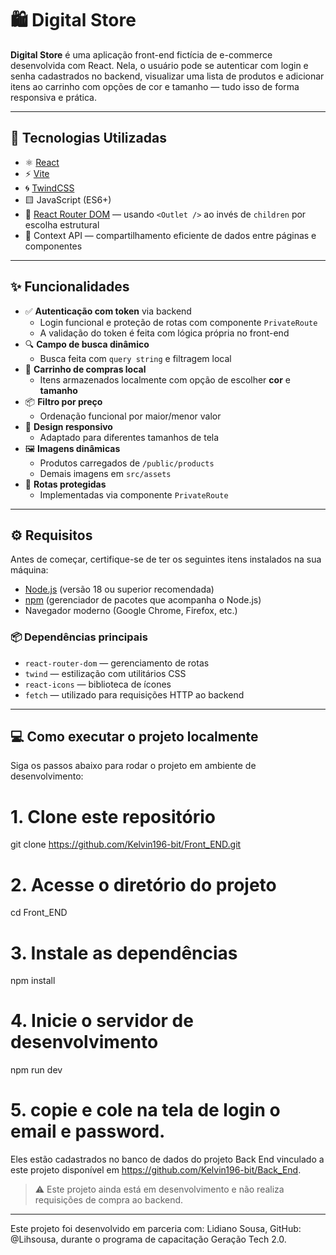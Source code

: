 # 🛍️ Digital Store

**Digital Store** é uma aplicação front-end fictícia de e-commerce desenvolvida com React. Nela, o usuário pode se autenticar com login e senha cadastrados no backend, visualizar uma lista de produtos e adicionar itens ao carrinho com opções de cor e tamanho — tudo isso de forma responsiva e prática.

---

## 🚀 Tecnologias Utilizadas

- ⚛️ [React](https://reactjs.org/)
- ⚡ [Vite](https://vitejs.dev/)
- 🌀 [TwindCSS](https://twind.style/)
- 🟨 JavaScript (ES6+)
- 🧭 [React Router DOM](https://reactrouter.com/en/main) — usando `<Outlet />` ao invés de `children` por escolha estrutural
- 🧠 Context API — compartilhamento eficiente de dados entre páginas e componentes

---

## ✨ Funcionalidades

- ✅ **Autenticação com token** via backend
  - Login funcional e proteção de rotas com componente `PrivateRoute`
  - A validação do token é feita com lógica própria no front-end
- 🔍 **Campo de busca dinâmico**
  - Busca feita com `query string` e filtragem local
- 🛒 **Carrinho de compras local**
  - Itens armazenados localmente com opção de escolher **cor** e **tamanho**
- 📦 **Filtro por preço**
  - Ordenação funcional por maior/menor valor
- 📱 **Design responsivo**
  - Adaptado para diferentes tamanhos de tela
- 🖼️ **Imagens dinâmicas**
  - Produtos carregados de `/public/products`
  - Demais imagens em `src/assets`
- 🔐 **Rotas protegidas**
  - Implementadas via componente `PrivateRoute`

---

## ⚙️ Requisitos

Antes de começar, certifique-se de ter os seguintes itens instalados na sua máquina:

- [Node.js](https://nodejs.org/) (versão 18 ou superior recomendada)
- [npm](https://www.npmjs.com/) (gerenciador de pacotes que acompanha o Node.js)
- Navegador moderno (Google Chrome, Firefox, etc.)

### 📦 Dependências principais

- `react-router-dom` — gerenciamento de rotas
- `twind` — estilização com utilitários CSS
- `react-icons` — biblioteca de ícones
- `fetch` — utilizado para requisições HTTP ao backend

---

## 💻 Como executar o projeto localmente

Siga os passos abaixo para rodar o projeto em ambiente de desenvolvimento:

# 1. Clone este repositório
git clone https://github.com/Kelvin196-bit/Front_END.git

# 2. Acesse o diretório do projeto
cd Front_END

# 3. Instale as dependências
npm install

# 4. Inicie o servidor de desenvolvimento
npm run dev

# 5. copie e cole na tela de login o email e password.
Eles estão cadastrados no banco de dados do projeto Back End vinculado a este projeto disponível em https://github.com/Kelvin196-bit/Back_End.

> ⚠️ Este projeto ainda está em desenvolvimento e não realiza requisições de compra ao backend.

---

Este projeto foi desenvolvido em parceria com: Lidiano Sousa, GitHub: @Lihsousa, durante o programa de capacitação Geração Tech 2.0.

